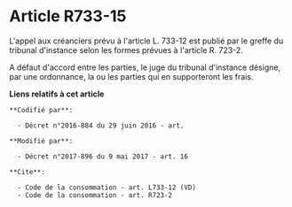# Article R733-15

L'appel aux créanciers prévu à l'article L. 733-12 est publié par le greffe du tribunal d'instance selon les formes prévues à
l'article R. 723-2. 

A défaut d'accord entre les parties, le juge du tribunal d'instance désigne, par une ordonnance, la ou les parties qui en
supporteront les frais.

**Liens relatifs à cet article**

	**Codifié par**:

	  - Décret n°2016-884 du 29 juin 2016 - art.

	**Modifié par**:

	  - Décret n°2017-896 du 9 mai 2017 - art. 16

	**Cite**:

	  - Code de la consommation - art. L733-12 (VD)
	  - Code de la consommation - art. R723-2
